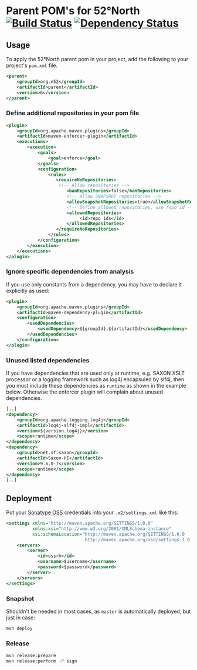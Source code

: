 # Parent POM's for 52°North [![Build Status](https://travis-ci.org/52North/maven-parents.svg?branch=master)](https://travis-ci.org/52North/maven-parents) [![Dependency Status](https://www.versioneye.com/user/projects/561cc47ea193340f32001647/badge.svg?style=flat)](https://www.versioneye.com/user/projects/561cc47ea193340f32001647)

## Usage

To apply the 52°North parent pom in your project, add the following to your project's `pom.xml` file.
```xml
<parent>
    <groupId>org.n52</groupId>
    <artifactId>parent</artifactId>
    <version>6</version>
</parent>
```

### Define additional repositories in your pom file
```xml
<plugin>
    <groupId>org.apache.maven.plugins</groupId>
    <artifactId>maven-enforcer-plugin</artifactId>
    <executions>
        <execution>
            <goals>
                <goal>enforce</goal>
            </goals>
            <configuration>
                <rules>
                   <requireNoRepositories>
                    <!-- Allow repositories -->
                       <banRepositories>false</banRepositories>
                       <!-- Allow SNAPSHOT repositories -->
                       <allowSnapshotRepositories>true</allowSnapshotRepositories>
                       <!-- Define allowed repositories, use repo id -->
                       <allowedRepositories>
                            <id>repo ids</id>
                       </allowedRepositories>
                   </requireNoRepositories>
                </rules>
            </configuration>
        </execution>
    </executions>
</plugin>
```

### Ignore specific dependencies from analysis

If you use only constants from a dependency, you may have to declare it explicitly as used:

```xml
<plugin>
    <groupId>org.apache.maven.plugins</groupId>
    <artifactId>maven-dependency-plugin</artifactId>
    <configuration>
    	<usedDependencies>
    		<usedDependency>${groupId}:${artifactId}</usedDependency>
    	</usedDependencies>
    </configuration>
</plugin>
```

### Unused listed dependencies

If you have dependencies that are used only at runtime, e.g. SAXON XSLT processor or a logging framework such as log4j encapsuled by slf4j, then you must include these dependencies as `runtime` as shown in the example below. Otherwise the enforcer plugin will complain about unused dependencies.

```xml
[..]
<dependency>
    <groupId>org.apache.logging.log4j</groupId>
    <artifactId>log4j-slf4j-impl</artifactId>
    <version>${version.log4j}</version>
    <scope>runtime</scope>
</dependency>
<dependency>
    <groupId>net.sf.saxon</groupId>
    <artifactId>Saxon-HE</artifactId>
    <version>9.6.0-7</version>
    <scope>runtime</scope>
</dependency>
[..]
```


## Deployment

Put your [Sonatype OSS](https://oss.sonatype.org/) credentials into your `.m2/settings.xml` like this:

```xml
<settings xmlns="http://maven.apache.org/SETTINGS/1.0.0"
          xmlns:xsi="http://www.w3.org/2001/XMLSchema-instance"
          xsi:schemaLocation="http://maven.apache.org/SETTINGS/1.0.0
                              http://maven.apache.org/xsd/settings-1.0.0.xsd">
    <servers>
        <server>
            <id>ossrh</id>
            <username>$username</username>
            <password>$password</password>
        </server>
    </servers>
</settings>
```

### Snapshot

Shouldn't be needed in most cases, as `master` is automatically deployed, but just in case:
```sh
mvn deploy
```

### Release
```sh
mvn release:prepare
mvn release:perform -P sign
```
